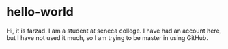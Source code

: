 # hello-world

Hi, it is farzad.
I am a student at seneca college. I have had an account here, but I have not used it much, so I am trying to be master in using GitHub.
